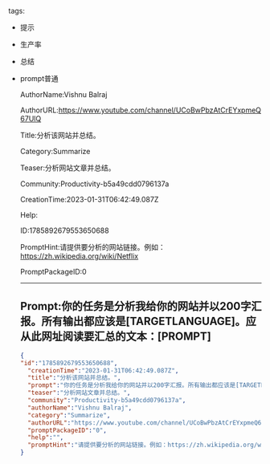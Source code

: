   tags: 
- 提示
- 生产率
- 总结
- prompt普通

  AuthorName:Vishnu Balraj

  AuthorURL:https://www.youtube.com/channel/UCoBwPbzAtCrEYxpmeQ67UlQ

  Title:分析该网站并总结。

  Category:Summarize

  Teaser:分析网站文章并总结。

  Community:Productivity-b5a49cdd0796137a

  CreationTime:2023-01-31T06:42:49.087Z

  Help:

  ID:1785892679553650688

  PromptHint:请提供要分析的网站链接。例如：https://zh.wikipedia.org/wiki/Netflix

  PromptPackageID:0

  ---

  ## Prompt:你的任务是分析我给你的网站并以200字汇报。所有输出都应该是[TARGETLANGUAGE]。应从此网址阅读要汇总的文本：[PROMPT]

  ```json
  {
  "id":"1785892679553650688",
    "creationTime":"2023-01-31T06:42:49.087Z",
    "title":"分析该网站并总结。",
    "prompt":"你的任务是分析我给你的网站并以200字汇报。所有输出都应该是[TARGETLANGUAGE]。应从此网址阅读要汇总的文本：[PROMPT]",
    "teaser":"分析网站文章并总结。",
    "community":"Productivity-b5a49cdd0796137a",
    "authorName":"Vishnu Balraj",
    "category":"Summarize",
    "authorURL":"https://www.youtube.com/channel/UCoBwPbzAtCrEYxpmeQ67UlQ",
    "promptPackageID":"0",
    "help":"",
    "promptHint":"请提供要分析的网站链接。例如：https://zh.wikipedia.org/wiki/Netflix"
  }
  ```
